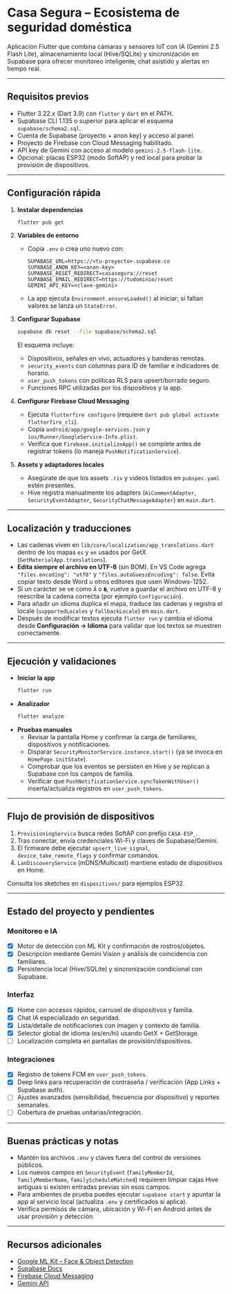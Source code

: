 # Casa Segura – Ecosistema de seguridad doméstica

Aplicación Flutter que combina cámaras y sensores IoT con IA (Gemini 2.5 Flash Lite), almacenamiento local (Hive/SQLite) y sincronización en Supabase para ofrecer monitoreo inteligente, chat asistido y alertas en tiempo real.

---

## Requisitos previos
- Flutter 3.22.x (Dart 3.9) con `flutter` y `dart` en el PATH.
- Supabase CLI 1.135 o superior para aplicar el esquema `supabase/schema2.sql`.
- Cuenta de Supabase (proyecto + anon key) y acceso al panel.
- Proyecto de Firebase con Cloud Messaging habilitado.
- API key de Gemini con acceso al modelo `gemini-2.5-flash-lite`.
- Opcional: placas ESP32 (modo SoftAP) y red local para probar la provisión de dispositivos.

---

## Configuración rápida
1. **Instalar dependencias**
   ```bash
   flutter pub get
   ```

2. **Variables de entorno**
   - Copia `.env` o crea uno nuevo con:
     ```
     SUPABASE_URL=https://<tu-proyecto>.supabase.co
     SUPABASE_ANON_KEY=<anon-key>
     SUPABASE_RESET_REDIRECT=casasegura://reset
     SUPABASE_EMAIL_REDIRECT=https://tudominio/reset
     GEMINI_API_KEY=<clave-gemini>
     ```
   - La app ejecuta `Environment.ensureLoaded()` al iniciar; si faltan valores se lanza un `StateError`.

3. **Configurar Supabase**
   ```bash
   supabase db reset --file supabase/schema2.sql
   ```
   El esquema incluye:
   - Dispositivos, señales en vivo, actuadores y banderas remotas.
   - `security_events` con columnas para ID de familiar e indicadores de horario.
   - `user_push_tokens` con políticas RLS para upsert/borrado seguro.
   - Funciones RPC utilizadas por los dispositivos y la app.

4. **Configurar Firebase Cloud Messaging**
   - Ejecuta `flutterfire configure` (requiere `dart pub global activate flutterfire_cli`).
   - Copia `android/app/google-services.json` y `ios/Runner/GoogleService-Info.plist`.
   - Verifica que `Firebase.initializeApp()` se complete antes de registrar tokens (lo maneja `PushNotificationService`).

5. **Assets y adaptadores locales**
   - Asegúrate de que los assets `.riv` y videos listados en `pubspec.yaml` estén presentes.
   - Hive registra manualmente los adapters (`AiCommentAdapter`, `SecurityEventAdapter`, `SecurityChatMessageAdapter`) en `main.dart`.

---

## Localización y traducciones

- Las cadenas viven en `lib/core/localization/app_translations.dart` dentro de los mapas `es` y `en` usados por GetX (`GetMaterialApp.translations`).
- **Edita siempre el archivo en UTF-8** (sin BOM). En VS Code agrega `"files.encoding": "utf8"` y `"files.autoGuessEncoding": false`. Evita copiar texto desde Word u otros editores que usen Windows-1252.
- Si un carácter se ve como `Ã` o `�`, vuelve a guardar el archivo en UTF-8 y reescribe la cadena correcta (por ejemplo `Configuración`).
- Para añadir un idioma duplica el mapa, traduce las cadenas y registra el locale (`supportedLocales` y `fallbackLocale`) en `main.dart`.
- Después de modificar textos ejecuta `flutter run` y cambia el idioma desde **Configuración → Idioma** para validar que los textos se muestren correctamente.

---

## Ejecución y validaciones
- **Iniciar la app**
  ```bash
  flutter run
  ```
- **Analizador**
  ```bash
  flutter analyze
  ```
- **Pruebas manuales**
  - Revisar la pantalla Home y confirmar la carga de familiares, dispositivos y notificaciones.
  - Disparar `SecurityMonitorService.instance.start()` (ya se invoca en `HomePage.initState`).
  - Comprobar que los eventos se persisten en Hive y se replican a Supabase con los campos de familia.
  - Verificar que `PushNotificationService.syncTokenWithUser()` inserta/actualiza registros en `user_push_tokens`.

---

## Flujo de provisión de dispositivos
1. `ProvisioningService` busca redes SoftAP con prefijo `CASA-ESP_`.
2. Tras conectar, envía credenciales Wi-Fi y claves de Supabase/Gemini.
3. El firmware debe ejecutar `upsert_live_signal`, `device_take_remote_flags` y confirmar comandos.
4. `LanDiscoveryService` (mDNS/Multicast) mantiene estado de dispositivos en Home.

Consulta los sketches en `dispositivos/` para ejemplos ESP32.

---

## Estado del proyecto y pendientes

### Monitoreo e IA
- [x] Motor de detección con ML Kit y confirmación de rostros/objetos.
- [x] Descripción mediante Gemini Vision y análisis de coincidencia con familiares.
- [x] Persistencia local (Hive/SQLite) y sincronización condicional con Supabase.

### Interfaz
- [x] Home con accesos rápidos, carrusel de dispositivos y familia.
- [x] Chat IA especializado en seguridad.
- [x] Lista/detalle de notificaciones con imagen y contexto de familia.
- [x] Selector global de idioma (es/en/hi) usando GetX + GetStorage.
- [ ] Localización completa en pantallas de provisión/dispositivos.

### Integraciones
- [x] Registro de tokens FCM en `user_push_tokens`.
- [x] Deep links para recuperación de contraseña / verificación (App Links + Supabase auth).
- [ ] Ajustes avanzados (sensibilidad, frecuencia por dispositivo) y reportes semanales.
- [ ] Cobertura de pruebas unitarias/integración.

---

## Buenas prácticas y notas
- Mantén los archivos `.env` y claves fuera del control de versiones públicos.
- Los nuevos campos en `SecurityEvent` (`familyMemberId`, `familyMemberName`, `familyScheduleMatched`) requieren limpiar cajas Hive antiguas si existen entradas previas sin esos campos.
- Para ambientes de prueba puedes ejecutar `supabase start` y apuntar la app al servicio local (actualiza `.env` y certificados si aplica).
- Verifica permisos de cámara, ubicación y Wi-Fi en Android antes de usar provisión y detección.

---

## Recursos adicionales
- [Google ML Kit – Face & Object Detection](https://developers.google.com/ml-kit/vision)
- [Supabase Docs](https://supabase.com/docs)
- [Firebase Cloud Messaging](https://firebase.google.com/docs/cloud-messaging)
- [Gemini API](https://ai.google.dev/)
